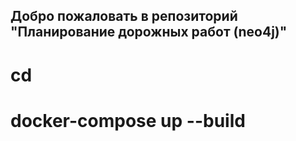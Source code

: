 ## Добро пожаловать в репозиторий "Планирование дорожных работ (neo4j)"

# cd 
# docker-compose up --build
